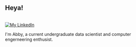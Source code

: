 ## Heya!

<!--<p align="center">-->
<p>
<br/>
<a href="[https://www.linkedin.com/in/erwinlejeune-lkn](https://www.linkedin.com/in/abigale-burt-15244626a/)">
  <img alt="My LinkedIn" src="https://img.shields.io/badge/linkedin-%230077B5.svg?style=for-the-badge&logo=linkedin&logoColor=white" />
</a>

I'm Abby, a current undergraduate data scientist and computer engerneering enthusist.
